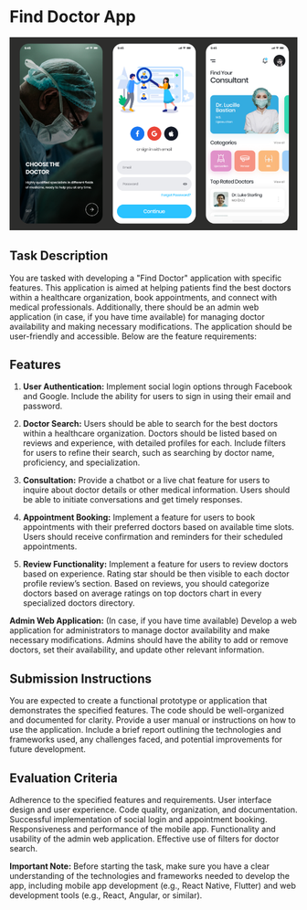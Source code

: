 # Find Doctor App

<img src='./doc-app.png'/>

## Task Description

You are tasked with developing a "Find Doctor" application with specific features. This application is aimed at helping patients find the best doctors within a healthcare organization, book appointments, and connect with medical professionals. Additionally, there should be an admin web application (in case, if you have time available) for managing doctor availability and making necessary modifications. The application should be user-friendly and accessible. Below are the feature requirements:

## Features

1. **User Authentication:**
   Implement social login options through Facebook and Google.
   Include the ability for users to sign in using their email and password.

1. **Doctor Search:**
   Users should be able to search for the best doctors within a healthcare organization.
   Doctors should be listed based on reviews and experience, with detailed profiles for each.
   Include filters for users to refine their search, such as searching by doctor name, proficiency, and specialization.

1. **Consultation:**
   Provide a chatbot or a live chat feature for users to inquire about doctor details or other medical information.
   Users should be able to initiate conversations and get timely responses.

1. **Appointment Booking:**
   Implement a feature for users to book appointments with their preferred doctors based on available time slots.
   Users should receive confirmation and reminders for their scheduled appointments.

1. **Review Functionality:**
   Implement a feature for users to review doctors based on experience. Rating star should be then visible to each doctor profile review’s section.
   Based on reviews, you should categorize doctors based on average ratings on top doctors chart in every specialized doctors directory.

**Admin Web Application:** (In case, if you have time available)
Develop a web application for administrators to manage doctor availability and make necessary modifications.
Admins should have the ability to add or remove doctors, set their availability, and update other relevant information.

## Submission Instructions

You are expected to create a functional prototype or application that demonstrates the specified features.
The code should be well-organized and documented for clarity.
Provide a user manual or instructions on how to use the application.
Include a brief report outlining the technologies and frameworks used, any challenges faced, and potential improvements for future development.

## Evaluation Criteria

Adherence to the specified features and requirements.
User interface design and user experience.
Code quality, organization, and documentation.
Successful implementation of social login and appointment booking.
Responsiveness and performance of the mobile app.
Functionality and usability of the admin web application.
Effective use of filters for doctor search.

**Important Note:** Before starting the task, make sure you have a clear understanding of the technologies and frameworks needed to develop the app, including mobile app development (e.g., React Native, Flutter) and web development tools (e.g., React, Angular, or similar).
